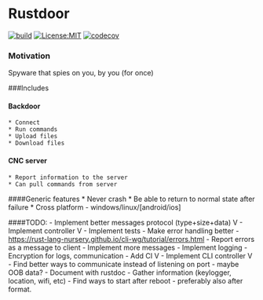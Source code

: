 # Rustdoor

[![build](https://travis-ci.org/talbor49/rustdoor.svg?branch=master)](https://travis-ci.org/talbor49/rustdoor)
[![License:MIT](https://img.shields.io/badge/License-MIT-yellow.svg)](https://opensource.org/licenses/MIT)
[![codecov](https://codecov.io/gh/talbor49/rustdoor/branch/master/graph/badge.svg)](https://codecov.io/gh/talbor49/rustdoor)

### Motivation
Spyware that spies on you, by you (for once)

###Includes
#### Backdoor
    * Connect
    * Run commands
    * Upload files
    * Download files
#### CNC server
    * Report information to the server
    * Can pull commands from server
    
####Generic features
    * Never crash
    * Be able to return to normal state after failure
    * Cross platform - windows/linux/[android/ios]

####TODO:
    - Implement better messages protocol (type+size+data) V
    - Implement controller V
    - Implement tests
    - Make error handling better - https://rust-lang-nursery.github.io/cli-wg/tutorial/errors.html
    - Report errors as a message to client
    - Implement more messages
    - Implement logging
    - Encryption for logs, communication
    - Add CI V
    - Implement CLI controller V
    - Find better ways to communicate instead of listening on port - maybe OOB data?
    - Document with rustdoc
    - Gather information (keylogger, location, wifi, etc)
    - Find ways to start after reboot - preferably also after format. 
